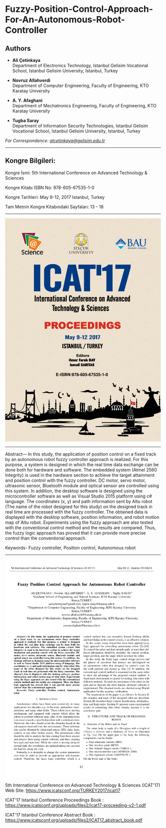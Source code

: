 # Fuzzy-Position-Control-Approach-For-An-Autonomous-Robot-Controller

## Authors

- **Ali Çetinkaya**  
Department of Electronics Technology, Istanbul Gelisim Vocational School, Istanbul Gelisim University, Istanbul, Turkey  

- **Novruz Allahverdi**    
Department of Computer Engineering, Faculty of Engineering, KTO Karatay University

- **A. Y. Afaghani**  
Department of Mechatronics Engineering, Faculty of Engineering, KTO Karatay University  
 
- **Tugba Saray**  
Department of Information Security Technologies, Istanbul Gelisim Vocational School, Istanbul Gelisim University, Istanbul, Turkey

*For Correspondence: alcetinkaya@gelisim.edu.tr*

---

## Kongre Bilgileri: 

Kongre İsmi: 5th International Conference on Advanced Technology & Sciences

Kongre Kitabı ISBN No: 978-605-67535-1-0

Kongre Tarihleri: May 9-12, 2017 Istanbul, Turkey

Tam Metnin Kongre Kitabındaki Sayfaları: 13 - 18

---

![AlternatifMetin](https://github.com/acetinkaya/Fuzzy-Position-Control-Approach-For-An-Autonomous-Robot-Controller/blob/master/icat-conferance.png)

---

Abstract— In this study, the application of position control on a fixed track by an autonomous robot fuzzy controller approach is realized. For this purpose, a system is designed in which the real time data exchange can be done both for hardware and software. The embedded system (Atmel 2560 Integrity) is used in the hardware section to achieve the target attainment and position control with the fuzzy controller. DC motor, servo motor, ultrasonic sensor, Bluetooth module and optical sensor are controlled using this system. In addition, the desktop software is designed using the microcontroller software as well as Visual Studio 2015 platform using c# language. The coordinates (x, y) and path information sent by Altu robot (The name of the robot designed for this study) on the designed
track in real time are processed with the fuzzy controller. The obtained data is displayed with the desktop software, position information, and robot motion map of Altu robot. Experiments using the fuzzy approach are also tested with the conventional
control method and the results are compared. Thus, the fuzzy logic approach has proved that it can provide more precise control than the conventional approach.

Keywords- Fuzzy controller, Position control, Autonomous robot

---

![AlternatifMetin](https://github.com/acetinkaya/Fuzzy-Position-Control-Approach-For-An-Autonomous-Robot-Controller/blob/master/icat17-calismasi.png)


5th International Conference on Advanced Technology & Sciences (ICAT'17) Web Site: https://www.icatsconf.org/TURKEY2017/icat17

ICAT'17 Istanbul Conference Proceedings Book : https://www.icatsconf.org/uploads/files2/icat17-proceeding-v2-1.pdf

ICAT'17 Istanbul Conference Abstract Book : https://www.icatsconf.org/uploads/files2/ICAT17_abstract_book.pdf
